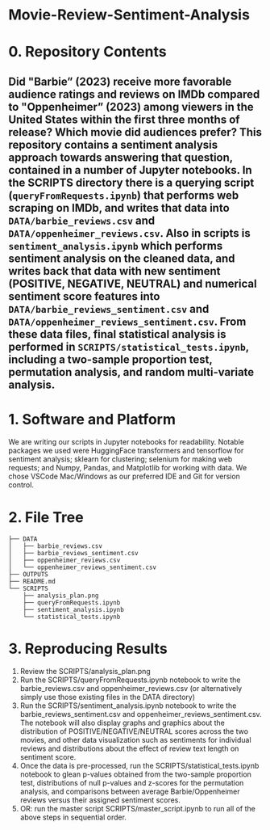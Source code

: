# Movie-Review-Sentiment-Analysis

# 0. Repository Contents
## Did "Barbie” (2023) receive more favorable audience ratings and reviews on IMDb compared to "Oppenheimer” (2023) among viewers in the United States within the first three months of release? Which movie did audiences prefer? This repository contains a sentiment analysis approach towards answering that question, contained in a number of Jupyter notebooks. In the SCRIPTS directory there is a querying script (`queryFromRequests.ipynb`) that performs web scraping on IMDb, and writes that data into `DATA/barbie_reviews.csv` and `DATA/oppenheimer_reviews.csv`. Also in scripts is `sentiment_analysis.ipynb` which performs sentiment analysis on the cleaned data, and writes back that data with new sentiment (POSITIVE, NEGATIVE, NEUTRAL) and numerical sentiment score features into `DATA/barbie_reviews_sentiment.csv` and `DATA/oppenheimer_reviews_sentiment.csv`. From these data files, final statistical analysis is performed in `SCRIPTS/statistical_tests.ipynb`, including a two-sample proportion test, permutation analysis, and random multi-variate analysis.

# 1. Software and Platform
We are writing our scripts in Jupyter notebooks for readability. Notable packages we used were HuggingFace transformers and tensorflow for sentiment analysis; sklearn for clustering; selenium for making web requests; and Numpy, Pandas, and Matplotlib for working with data. We chose VSCode Mac/Windows as our preferred IDE and Git for version control.

# 2. File Tree
```
├── DATA
│   ├── barbie_reviews.csv
│   ├── barbie_reviews_sentiment.csv
│   ├── oppenheimer_reviews.csv
│   └── oppenheimer_reviews_sentiment.csv
├── OUTPUTS
├── README.md
└── SCRIPTS
    ├── analysis_plan.png
    ├── queryFromRequests.ipynb
    ├── sentiment_analysis.ipynb
    └── statistical_tests.ipynb
```

# 3. Reproducing Results
1. Review the SCRIPTS/analysis_plan.png
2. Run the SCRIPTS/queryFromRequests.ipynb notebook to write the barbie_reviews.csv and oppenheimer_reviews.csv (or alternatively simply use those existing files in the DATA directory)
3. Run the SCRIPTS/sentiment_analysis.ipynb notebook to write the barbie_reviews_sentiment.csv and oppenheimer_reviews_sentiment.csv. The notebook will also display graphs and graphics about the distribution of POSITIVE/NEGATIVE/NEUTRAL scores across the two movies, and other data visualization such as sentiments for individual reviews and distributions about the effect of review text length on sentiment score.
4. Once the data is pre-processed, run the SCRIPTS/statistical_tests.ipynb notebook to glean p-values obtained from the two-sample proportion test, distributions of null p-values and z-scores for the permutation analysis, and comparisons between average Barbie/Oppenheimer reviews versus their assigned sentiment scores.
5. OR: run the master script SCRIPTS/master_script.ipynb to run all of the above steps in sequential order.

